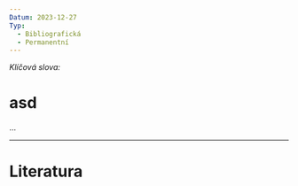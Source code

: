 ```yaml
---
Datum: 2023-12-27
Typ:
  - Bibliografická
  - Permanentní
---
```

*Klíčová slova:* 
# asd
...
- - -
# Literatura

